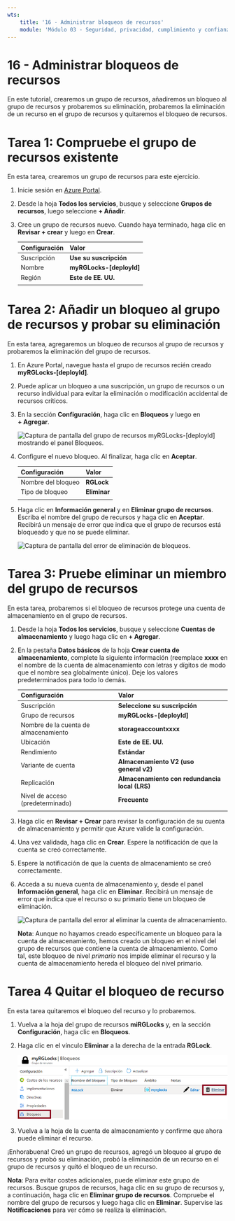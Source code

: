 ```yaml
---
wts:
    title: '16 - Administrar bloqueos de recursos'
    module: 'Módulo 03 - Seguridad, privacidad, cumplimiento y confianza'
---
```

# 16 - Administrar bloqueos de recursos

En este tutorial, crearemos un grupo de recursos, añadiremos un bloqueo al grupo de recursos y probaremos su eliminación, probaremos la eliminación de un recurso en el grupo de recursos y quitaremos el bloqueo de recursos. 

# Tarea 1: Compruebe el grupo de recursos existente

En esta tarea, crearemos un grupo de recursos para este ejercicio. 

1. Inicie sesión en [Azure Portal](https://portal.azure.com).

2. Desde la hoja **Todos los servicios**, busque y seleccione **Grupos de recursos**, luego seleccione **+ Añadir**.

3. Cree un grupo de recursos nuevo. Cuando haya terminado, haga clic en **Revisar + crear** y luego en **Crear**. 

    | Configuración | Valor |
    | -- | -- |
    | Suscripción | **Use su suscripción** |
    | Nombre | **myRGLocks-[deployId]** |
    | Región | **Este de EE. UU.** |
    | | |

# Tarea 2:  Añadir un bloqueo al grupo de recursos y probar su eliminación

En esta tarea, agregaremos un bloqueo de recursos al grupo de recursos y probaremos la eliminación del grupo de recursos. 

1. En Azure Portal, navegue hasta el grupo de recursos recién creado **myRGLocks-[deployId]**.

2. Puede aplicar un bloqueo a una suscripción, un grupo de recursos o un recurso individual para evitar la eliminación o modificación accidental de recursos críticos. 

3. En la sección **Configuración**, haga clic en **Bloqueos** y luego en **+ Agregar**. 

    ![Captura de pantalla del grupo de recursos myRGLocks-[deployId]  mostrando el panel Bloqueos.](../images/1601.png)

4. Configure el nuevo bloqueo. Al finalizar, haga clic en **Aceptar**. 

    | Configuración | Valor |
    | -- | -- |
    | Nombre del bloqueo | **RGLock** |
    | Tipo de bloqueo | **Eliminar** |
    | | |

5. Haga clic en **Información general** y en **Eliminar grupo de recursos**. Escriba el nombre del grupo de recursos y haga clic en **Aceptar**. Recibirá un mensaje de error que indica que el grupo de recursos está bloqueado y que no se puede eliminar.

    ![Captura de pantalla del error de eliminación de bloqueos.](../images/1602.png)

# Tarea 3: Pruebe eliminar un miembro del grupo de recursos

En esta tarea, probaremos si el bloqueo de recursos protege una cuenta de almacenamiento en el grupo de recursos. 

1. Desde la hoja **Todos los servicios**, busque y seleccione **Cuentas de almacenamiento** y luego haga clic en **+ Agregar**. 

2. En la pestaña **Datos básicos** de la hoja **Crear cuenta de almacenamiento**, complete la siguiente información (reemplace **xxxx** en el nombre de la cuenta de almacenamiento con letras y dígitos de modo que el nombre sea globalmente único). Deje los valores predeterminados para todo lo demás.

    | Configuración | Valor | 
    | --- | --- |
    | Suscripción | **Seleccione su suscripción** |
    | Grupo de recursos | **myRGLocks-[deployId]** |
    | Nombre de la cuenta de almacenamiento | **storageaccountxxxx** |
    | Ubicación | **Este de EE. UU.**  |
    | Rendimiento | **Estándar** |
    | Variante de cuenta | **Almacenamiento V2 (uso general v2)** |
    | Replicación | **Almacenamiento con redundancia local (LRS)** |
    | Nivel de acceso (predeterminado) | **Frecuente** |
    | | |

3. Haga clic en **Revisar + Crear** para revisar la configuración de su cuenta de almacenamiento y permitir que Azure valide la configuración. 

4. Una vez validada, haga clic en **Crear**. Espere la notificación de que la cuenta se creó correctamente. 

5.  Espere la notificación de que la cuenta de almacenamiento se creó correctamente. 

6. Acceda a su nueva cuenta de almacenamiento y, desde el panel **Información general**, haga clic en **Eliminar**. Recibirá un mensaje de error que indica que el recurso o su primario tiene un bloqueo de eliminación. 

    ![Captura de pantalla del error al eliminar la cuenta de almacenamiento.](../images/1603.png)

    **Nota**: Aunque no hayamos creado específicamente un bloqueo para la cuenta de almacenamiento, hemos creado un bloqueo en el nivel del grupo de recursos que contiene la cuenta de almacenamiento. Como tal, este bloqueo de nivel *primario* nos impide eliminar el recurso y la cuenta de almacenamiento hereda el bloqueo del nivel primario.

# Tarea 4 Quitar el bloqueo de recurso

En esta tarea quitaremos el bloqueo del recurso y lo probaremos. 

1. Vuelva a la hoja del grupo de recursos **miRGLocks** y, en la sección **Configuración**, haga clic en **Bloqueos**.
    
2. Haga clic en el vínculo **Eliminar** a la derecha de la entrada **RGLock**.

    ![Captura de pantalla del bloqueo con el vínculo Eliminar resaltado](../images/1604.png)

3. Vuelva a la hoja de la cuenta de almacenamiento y confirme que ahora puede eliminar el recurso.

¡Enhorabuena! Creó un grupo de recursos, agregó un bloqueo al grupo de recursos y probó su eliminación, probó la eliminación de un recurso en el grupo de recursos y quitó el bloqueo de un recurso. 

**Nota**: Para evitar costes adicionales, puede eliminar este grupo de recursos. Busque grupos de recursos, haga clic en su grupo de recursos y, a continuación, haga clic en **Eliminar grupo de recursos**. Compruebe el nombre del grupo de recursos y luego haga clic en **Eliminar**. Supervise las **Notificaciones** para ver cómo se realiza la eliminación.
